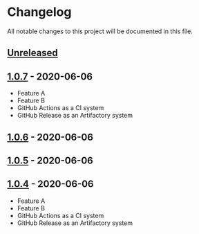 # Changelog

All notable changes to this project will be documented in this file.

## [Unreleased]

## [1.0.7] - 2020-06-06

-   Feature A
-   Feature B
-   GitHub Actions as a CI system
-   GitHub Release as an Artifactory system

## [1.0.6] - 2020-06-06

## [1.0.5] - 2020-06-06

## [1.0.4] - 2020-06-06

-   Feature A
-   Feature B
-   GitHub Actions as a CI system
-   GitHub Release as an Artifactory system

[Unreleased]: https://github.com/hawthorne-abendsen/centaurus/compare/1.0.7...HEAD

[1.0.7]: https://github.com/hawthorne-abendsen/centaurus/compare/1.0.6...1.0.7

[1.0.6]: https://github.com/hawthorne-abendsen/centaurus/compare/1.0.5...1.0.6

[1.0.5]: https://github.com/hawthorne-abendsen/centaurus/compare/1.0.4...1.0.5

[1.0.4]: https://github.com/hawthorne-abendsen/centaurus/compare/3bef7e85610beb7fcc293d274b91569d84d4c5a0...1.0.4
